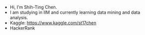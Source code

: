 
 

<!---
s1071752/s1071752 is a ✨ special ✨ repository because its `README.md` (this file) appears on your GitHub profile.
You can click the Preview link to take a look at your changes.
--->

-  Hi, I’m Shih-Ting Chen.  
-  I am studying in IIM and currently learning data mining and data analysis.
-  Kaggle: https://www.kaggle.com/st17chen
-  HackerRank


